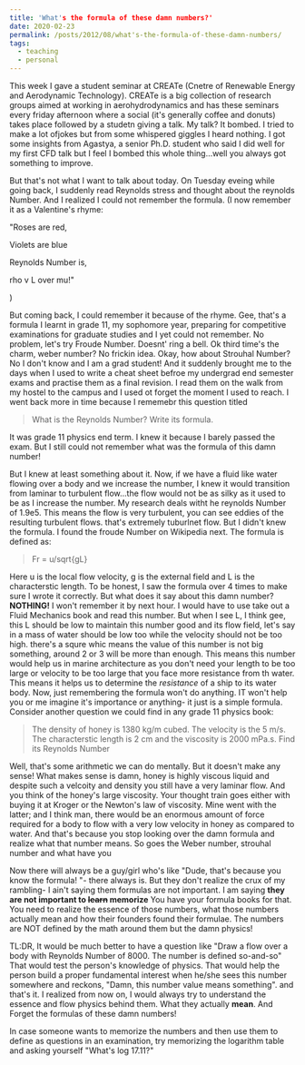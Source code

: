 ```yaml
---
title: 'What's the formula of these damn numbers?'
date: 2020-02-23
permalink: /posts/2012/08/what's-the-formula-of-these-damn-numbers/
tags:
  - teaching
  - personal
---
```


This week I gave a student seminar at CREATe (Cnetre of Renewable Energy and Aerodynamic Technology). CREATe is a big collection of research groups aimed at working in aerohydrodynamics and has these seminars every friday afternoon where a social (it's generally coffee and donuts) takes place followed by a studetn giving a talk. My talk? It bombed. I tried to make a lot ofjokes but from some whispered giggles I heard nothing. I got some insights from Agastya, a senior Ph.D. student who said I did well for my first CFD talk but I feel I bombed this whole thing...well you always got something to improve.

But that's not what I want to talk about today. On Tuesday eveing while going back, I suddenly read Reynolds stress and thought about the reynolds Number. And I realized I could not remember the formula. (I now remember it as a Valentine's rhyme:

"Roses are red, 

Violets are blue

Reynolds Number is,

rho v L over mu!"

)

But coming back, I could remember it because of the rhyme. Gee, that's a formula I learnt in grade 11, my sophomore year, preparing for competitive examinations for graduate studies and I yet could not remember. No problem, let's try Froude Number. Doesnt' ring a bell. Ok third time's the charm, weber number? No frickin idea. Okay, how about Strouhal Number? No I don't know and I am a grad student!
And it suddenly brought me to the days when I used to write a cheat sheet befroe my undergrad end semester exams and practise them as a final revision. I read them on the walk from my hostel to the campus and I used ot forget the moment I used to reach. I went back more in time because I rememebr this question titled 

> What is the Reynolds Number? Write its formula.

It was grade 11 physics end term. I knew it because I barely passed the exam. But I still could not remember what was the formula of this damn number!

But I knew at least something about it. Now, if we have a fluid like water flowing over a body and we increase the number, I knew it would transition from laminar to turbulent flow...the flow would not be as silky as it used to be as I increase the number. My research deals witht he reynolds Number of 1.9e5. This means the flow is very turbulent, you can see eddies of the resulting turbulent flows. that's extremely tuburlnet flow. But I didn't knew the formula.
I found the froude Number on Wikipedia next. The formula is defined as:

> Fr = u/sqrt{gL}

Here u is the local flow velocity, g is the external field and L is the characterstic length. To be honest, I saw the formula over 4 times to make sure I wrote it correctly. But what does it say about this damn number? **NOTHING!** I won't remember it by next hour. I would have to use take out a Fluid Mechanics book and read this number. But when I see L, I think gee, this L should be low to maintain this number good and its flow field, let's say in a mass of water should be low too while the velocity should not be too high. there's a squre whic means the value of this number is not big something, around 2 or 3 will be more than enough. This means this number would help us in marine architecture as you don't need your length to be too large or velocity to be too large that you face more resistance from th water. This means it helps us to determine the *resistance* of a ship to its water body. 
Now, just remembering the formula won't do anything. IT won't help you or me imagine it's importance or anything- it just is a simple formula. Consider another question we could find in any grade 11 physics book: 

> The density of honey is 1380 kg/m cubed. The velocity is the 5 m/s. The characterstic length is 2 cm and the viscosity is 2000 mPa.s. Find its Reynolds Number

Well, that's some arithmetic we can do mentally. But it doesn't make any sense! What makes sense is damn, honey is highly viscous liquid and despite such a velcoity and density you still have a very laminar flow. And you think of the honey's large viscosity. Your thought train goes either with buying it at Kroger or the Newton's law of viscosity. Mine went with the latter; and I think man, there would be an enormous amount of force required for a body to flow with a very low velocity in honey as compared to water. And that's because you stop looking over the damn formula and realize what that number means. So goes the Weber number, strouhal number and what have you

Now there will always be a guy/girl who's like "Dude, that's because you know the formula! "- there always is. But they don't realize the crux of my rambling- I ain't saying them formulas are not important. I am saying **they are not important to ~~learn~~ memorize** You have your formula books for that. You need to realize the essence of those numbers, what those numbers actually mean and how their founders found their formulae. The numbers are NOT defined by the math around them but the damn physics!

TL:DR, It would be much better to have a question like "Draw a flow over a body with Reynolds Number of 8000. The number is defined so-and-so" That would test the person's knowledge of physics. That would help the person build a proper fundamental interest when he/she sees this number somewhere and reckons, "Damn, this number value means something". and that's it. I realized from now on,  I would always try to understand the essence and flow physics behind them. What they actually **mean**. And Forget the formulas of these damn numbers!

In case someone wants to memorize the numbers and then use them to define as questions in an examination, try memorizing the logarithm table and asking yourself "What's log 17.11?"
